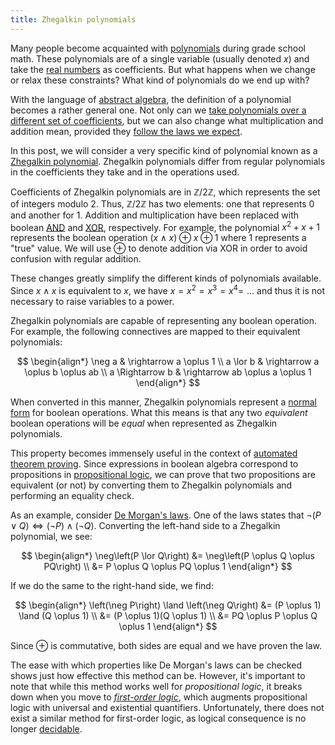 ```yaml
---
title: Zhegalkin polynomials
---
```


Many people become acquainted with [polynomials](https://en.wikipedia.org/wiki/Polynomial)
during grade school math. These polynomials are of a single variable (usually denoted $x$)
and take the [real numbers](https://en.wikipedia.org/wiki/Real_number) as coefficients.
But what happens when we change or relax these constraints? What kind of polynomials do
we end up with?

With the language of [abstract algebra](https://en.wikipedia.org/wiki/Abstract_algebra), the
definition of a polynomial becomes a rather general one. Not only can we [take polynomials
over a different set of coefficients](https://en.wikipedia.org/wiki/Polynomial_ring), but
we can also change what multiplication and addition mean, provided they [follow the laws
we expect](https://en.wikipedia.org/wiki/Ring_%28mathematics%29#Definition).

In this post, we will consider a very specific kind of polynomial known as a [Zhegalkin
polynomial](https://en.wikipedia.org/wiki/Zhegalkin_polynomial). Zhegalkin polynomials differ
from regular polynomials in the coefficients they take and in the operations used.

Coefficients of Zhegalkin polynomials are in $\mathbb{Z}/2\mathbb{Z}$, which represents the
set of integers modulo 2. Thus, $\mathbb{Z}/2\mathbb{Z}$ has two elements: one that
represents 0 and another for 1. Addition and multiplication have been replaced with boolean
[AND](https://en.wikipedia.org/wiki/Logical_conjunction) and
[XOR](https://en.wikipedia.org/wiki/Exclusive_or), respectively. For example, the polynomial
$x^2 + x + 1$ represents the boolean operation $\left(x \land x\right) \oplus x \oplus 1$
where $1$ represents a "true" value. We will use $\oplus$ to denote addition via XOR in order
to avoid confusion with regular addition.

These changes greatly simplify the different kinds of polynomials available. Since $x \land x$
is equivalent to $x$, we have $x = x^2 = x^3 = x^4 = \,\, ...$ and thus it is not necessary to
raise variables to a power.

Zhegalkin polynomials are capable of representing any boolean operation. For example, the
following connectives are mapped to their equivalent polynomials:

$$
\begin{align*}
\neg a & \rightarrow a \oplus 1 \\
a \lor b & \rightarrow a \oplus b \oplus ab \\
a \Rightarrow b & \rightarrow ab \oplus a \oplus 1
\end{align*}
$$

When converted in this manner, Zhegalkin polynomials represent a
[normal form](https://en.wikipedia.org/wiki/Normal_form_%28abstract_rewriting%29) for
boolean operations. What this means is that any two _equivalent_ boolean operations will be
_equal_ when represented as Zhegalkin polynomials.

This property becomes immensely useful in the context of
[automated theorem proving](https://en.wikipedia.org/wiki/Automated_theorem_proving). Since
expressions in boolean algebra correspond to propositions in [propositional logic](https://en.wikipedia.org/wiki/Propositional_calculus),
we can prove that two propositions are equivalent (or not) by converting them to Zhegalkin
polynomials and performing an equality check.

As an example, consider [De Morgan's laws](https://en.wikipedia.org/wiki/De_Morgan%27s_laws).
One of the laws states that $\neg\left(P \lor Q\right) \iff \left(\neg P\right) \land \left(\neg Q\right)$. Converting
the left-hand side to a Zhegalkin polynomial, we see:

$$
\begin{align*}
\neg\left(P \lor Q\right) &= \neg\left(P \oplus Q \oplus PQ\right) \\
&= P \oplus Q \oplus PQ \oplus 1
\end{align*}
$$

If we do the same to the right-hand side, we find:

$$
\begin{align*}
\left(\neg P\right) \land \left(\neg Q\right) &= (P \oplus 1) \land (Q \oplus 1) \\
&= (P \oplus 1)(Q \oplus 1) \\
&= PQ \oplus P \oplus Q \oplus 1
\end{align*}
$$

Since $\oplus$ is commutative, both sides are equal and we have proven the law.

The ease with which properties like De Morgan's laws can be checked shows just how effective
this method can be. However, it's important to note that while this method works well for
_propositional logic_, it breaks down when you move to [_first-order logic_](https://en.wikipedia.org/wiki/First-order_logic),
which augments propositional logic with universal and existential quantifiers. Unfortunately,
there does not exist a similar method for first-order logic, as logical consequence is no longer
[decidable](https://en.wikipedia.org/wiki/Decidability_%28logic%29).
